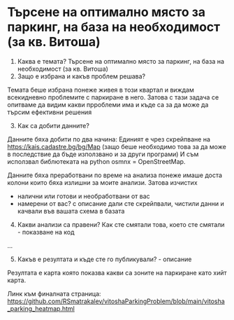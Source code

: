 # Търсене на оптимално място за паркинг, на база на необходимост (за кв. Витоша)


1. Каква е темата? Търсене на оптимално място за паркинг, на база на необходимост (за кв. Витоша)
2. Защо е избрана и какъв проблем решава?

Темата беше избрана понеже живея в този квартал и виждам всекидневно проблемите с паркиране в него.
Затова с тази задача се опитваме да видим какви прроблеми има и къде са за да може да търсим ефективни решения

3. Как са добити данните?

Данните бяха добити по два начина:
Единият е чрез скрейпване на https://kais.cadastre.bg/bg/Map (защо беше необходимо това за да може в последствие да бъде използвано и за други програми)
И съм исползвал библютеката на python osmnx = OpenStreetMap.

Данните бяха преработвани по време на анализа понеже имаше доста колони които бяха излишни за моите анализи. Затова изчистих

- налични или готови и необработвани от вас
- намерени от вас? с описание дали сте скрейпвали, чистили данни и качвали във вашата схема в базата

4. Какви анализи са правени? Как сте смятали това, което сте смятали - показване на код

...

5. Какъв е резултата и къде сте го публикували? - описание

Резултата е карта която показва какви са зоните на паркиране като хийт карта.


Линк към финалната страница: https://github.com/RSmatrakalev/vitoshaParkingProblem/blob/main/vitosha_parking_heatmap.html
